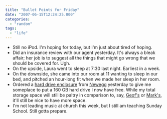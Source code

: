 ```yaml
---
title: "Bullet Points for Friday"
date: "2007-06-15T12:24:25.000"
categories: 
  - "random"
tags: 
  - "life"
---
```


- Still no iPod. I'm hoping for today, but I'm just about tired of hoping.
- Did an insurance review with our agent yesterday. It's always a bleak affair; her job is to suggest all the things that might go wrong that we should be covered for. Ugh.
- On the upside, Laura went to sleep at 7:30 last night. Earliest in a week.
- On the downside, she came into our room at 11 wanting to sleep in our bed, and pitched an hour-long fit when we made her sleep in her room.
- Ordered a [hard drive enclosure](http://www.newegg.com/Product/Product.asp?Item=N82E16817145133) from [Newegg](http://www.newegg.com) yesterday to give me someplace to put a 160 GB hard drive I now have free. While my total storage space will still be paltry in comparison to, say, [Geof's](http://gfmorris.net) or [Mark's](http://virtualsmiley.net), it'll still be nice to have more space.
- I'm not leading music at church this week, but I still am teaching Sunday School. Still gotta prepare.
